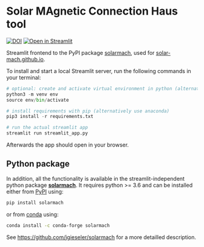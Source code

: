 # Solar MAgnetic Connection Haus tool

[![DOI](https://zenodo.org/badge/374606976.svg)](https://zenodo.org/badge/latestdoi/374606976)  [![Open in Streamlit](https://static.streamlit.io/badges/streamlit_badge_black_white.svg)](https://solar-mach.github.io)

Streamlit frontend to the PyPI package [solarmach](https://pypi.org/project/solarmach/), used for [solar-mach.github.io](https://solar-mach.github.io). 

To install and start a local Streamlit server, run the following commands in your terminal:

```python
# optional: create and activate virtual environment in python (alternatively use anaconda)
python3 -m venv env
source env/bin/activate

# install requirements with pip (alternatively use anaconda)
pip3 install -r requirements.txt

# run the actual streamlit app
streamlit run streamlit_app.py 
```

Afterwards the app should open in your browser.



## Python package

In addition, all the functionality is available in the streamlit-independent python package [**solarmach**](https://github.com/jgieseler/solarmach). It requires python >= 3.6 and can be installed either from [PyPI](https://pypi.org/project/solarmach/) using:

``` bash
pip install solarmach
```
    
or from [conda](https://anaconda.org/conda-forge/solarmach/) using:

``` bash
conda install -c conda-forge solarmach
```

See https://github.com/jgieseler/solarmach for a more detailled description.
